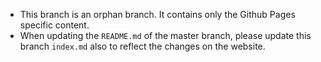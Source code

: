 - This branch is an orphan branch. It contains only the Github Pages specific content.
- When updating the `README.md` of the master branch, please update this branch `index.md` also to reflect the changes on the website.